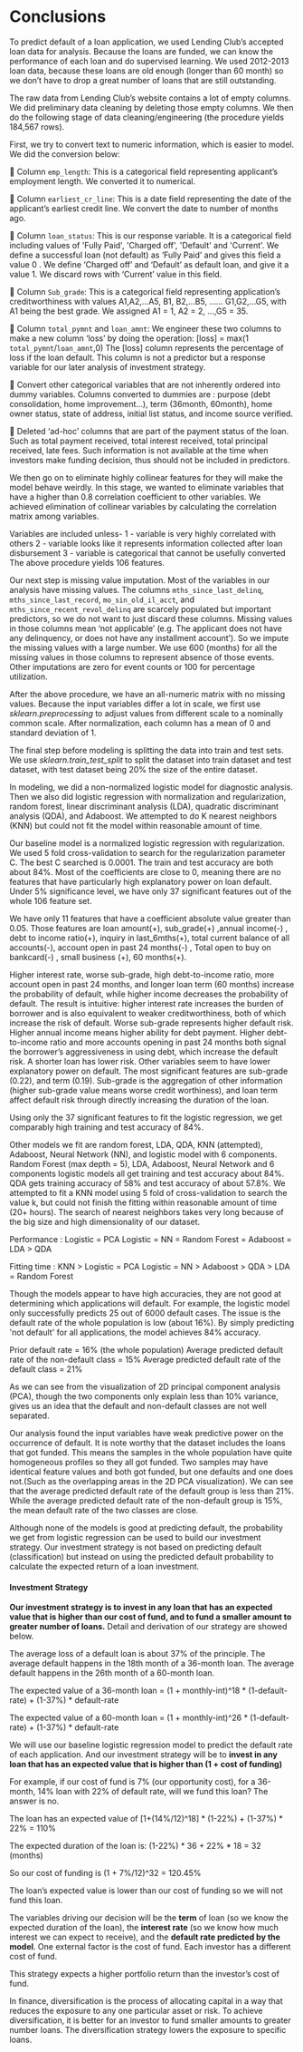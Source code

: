 
# Conclusions

To predict default of a loan application, we used Lending Club’s accepted loan data for analysis. Because the loans are funded, we can know the performance of each loan and do supervised learning. We used 2012-2013 loan data, because these
loans are old enough (longer than 60 month) so we don’t have to drop a great number of loans that are still outstanding.

The raw data from Lending Club’s website contains a lot of empty columns. We did preliminary data cleaning by deleting those empty columns. We then do the following stage of data cleaning/engineering (the procedure yields 184,567 rows).

First, we try to convert text to numeric information, which is easier to model. We did the conversion below:

 Column `emp_length`: This is a categorical field representing applicant’s employment length. We converted it to numerical.

 Column `earliest_cr_line`: This is a date field representing the date of the applicant’s earliest credit line. We convert the date to number of months ago.

 Column `loan_status`: This is our response variable. It is a categorical field including values of 'Fully Paid', 'Charged off', 'Default' and 'Current'. We define a successful loan (not default) as ‘Fully Paid’ and gives this field a value 0 . We define ‘Charged off’ and ‘Default’ as default loan, and give it a value 1. We discard rows with ‘Current’ value in this field.

 Column `Sub_grade`: This is a categorical field representing application’s creditworthiness with values A1,A2,…A5, B1, B2,…B5, …… G1,G2,…G5, with A1 being the best grade. We assigned A1 = 1, A2 = 2, …,G5 = 35.

 Column `total_pymnt` and `loan_amnt`: We engineer these two columns to make a new column ‘loss’ by doing the operation:
[loss] = max(1 `total_pymnt`/`loan_amnt`,0)
The [loss] column represents the percentage of loss if the loan default. This column is not a predictor but a response variable for our later analysis of investment strategy.

 Convert other categorical variables that are not inherently ordered into dummy variables. Columns converted to dummies are : purpose (debt consolidation, home improvement…), term (36month, 60month), home owner status, state of address, initial list status, and income source verified.

 Deleted ‘ad-hoc’ columns that are part of the payment status of the loan. Such as total payment received, total interest received, total principal received, late fees. Such information is not available at the time when investors make funding decision, thus should not be included in predictors.

We then go on to eliminate highly collinear features for they will make the model behave weirdly. In this stage, we wanted to eliminate variables that have a higher than 0.8 correlation coefficient to other variables. We achieved elimination of collinear variables by calculating the correlation matrix among variables.

Variables are included unless-
1 - variable is very highly correlated with others
2 - variable looks like it represents information collected after loan disbursement
3 - variable is categorical that cannot be usefully converted
The above procedure yields 106 features.

Our next step is missing value imputation. Most of the variables in our analysis have missing values. The columns `mths_since_last_delinq`, `mths_since_last_record`, `mo_sin_old_il_acct`, and `mths_since_recent_revol_delinq` are scarcely populated but important predictors, so we do not want to just discard these columns. Missing values in those columns mean ‘not applicable’ (e.g. The applicant does not have any delinquency, or does not have any installment account’). So we impute the missing values with a large number. We use 600 (months) for all the missing values in those columns to represent absence of those events. Other imputations are zero for event counts or 100 for percentage utilization.

After the above procedure, we have an all-numeric matrix with no missing values. Because the input variables differ a lot in scale, we first use *sklearn.preprocessing* to adjust values from different scale to a nominally common scale. After normalization, each column has a mean of 0 and standard deviation of 1.

The final step before modeling is splitting the data into train and test sets. We use *sklearn.train_test_split* to split the dataset into train dataset and test dataset, with test dataset being 20% the size of the entire dataset.

In modeling, we did a non-normalized logistic model for diagnostic analysis. Then we also did logistic regression with normalization and regularization, random forest, linear discriminant analysis (LDA), quadratic discriminant analysis (QDA), and Adaboost. We attempted to do K nearest neighbors (KNN) but could not fit the model within reasonable amount of time.

Our baseline model is a normalized logistic regression with regularization. We used 5 fold cross-validation to search for the regularization parameter C. The best C searched is 0.0001. The train and test accuracy are both about 84%. Most of the
coefficients are close to 0, meaning there are no features that have particularly high explanatory power on loan default. Under 5% significance level, we have only 37 significant features out of the whole 106 feature set.

We have only 11 features that have a coefficient absolute value greater than 0.05. Those features are loan amount(+), sub_grade(+) ,annual income(-) , debt to income ratio(+), inquiry in last_6mths(+), total current balance of all accounts(-), account open in past 24 months(-) , Total open to buy on bankcard(-) , small business (+), 60 months(+).

Higher interest rate, worse sub-grade, high debt-to-income ratio, more account open in past 24 months, and longer loan term (60 months) increase the probability of default, while higher income decreases the probability of default. The result is
intuitive: higher interest rate increases the burden of borrower and is also equivalent to weaker creditworthiness, both of which increase the risk of default. Worse sub-grade represents higher default risk. Higher annual income means higher ability for debt payment. Higher debt-to-income ratio and more accounts opening in past 24 months both signal the borrower’s aggressiveness in using debt, which increase the default risk. A shorter loan has lower risk. Other variables seem to have lower explanatory power on default. The most significant features are sub-grade (0.22), and term (0.19). Sub-grade is the aggregation of other information (higher sub-grade value means worse credit worthiness), and loan term affect default risk
through directly increasing the duration of the loan.

Using only the 37 significant features to fit the logistic regression, we get comparably high training and test accuracy of 84%.

Other models we fit are random forest, LDA, QDA, KNN (attempted), Adaboost, Neural Network (NN), and logistic model with 6 components. Random Forest (max depth = 5), LDA, Adaboost, Neural Network and 6 components logistic models all get
training and test accuracy about 84%. QDA gets training accuracy of 58% and test accuracy of about 57.8%. We attempted to fit a KNN model using 5 fold of cross-validation to search the value k, but could not finish the fitting within reasonable
amount of time (20+ hours). The search of nearest neighbors takes very long because of the big size and high dimensionality of our dataset.

Performance : Logistic = PCA Logistic = NN = Random Forest = Adaboost = LDA > QDA

Fitting time : KNN > Logistic = PCA Logistic = NN > Adaboost > QDA > LDA = Random Forest

Though the models appear to have high accuracies, they are not good at determining which applications will default. For example, the logistic model only successfully predicts 25 out of 6000 default cases. The issue is the default rate of the whole population is low (about 16%). By simply predicting 'not default' for all applications, the model achieves 84% accuracy.

Prior default rate = 16% (the whole population)
Average predicted default rate of the non-default class = 15%
Average predicted default rate of the default class = 21%

As we can see from the visualization of 2D principal component analysis (PCA), though the two components only explain less than 10% variance, gives us an idea that the default and non-default classes are not well separated.

Our analysis found the input variables have weak predictive power on the occurrence of default. It is note worthy that the dataset includes the loans that got funded. This means the samples in the whole population have quite homogeneous
profiles so they all got funded. Two samples may have identical feature values and both got funded, but one defaults and one does not.(Such as the overlapping areas in the 2D PCA visualization). We can see that the average predicted default rate of the default group is less than 21%. While the average predicted default rate of the non-default group is 15%, the mean default rate of the two classes are close.

Although none of the models is good at predicting default, the probability we get from logistic regression can be used to build our investment strategy. Our investment strategy is not based on predicting default (classification) but instead on using the predicted default probability to calculate the expected return of a loan investment.

#### Investment Strategy

**Our investment strategy is to invest in any loan that has an expected value that is higher than our cost of fund, and to fund a smaller amount to greater number of loans.** Detail and derivation of our strategy are showed below.

The average loss of a default loan is about 37% of the principle.
The average default happens in the 18th month of a 36-month loan.
The average default happens in the 26th month of a 60-month loan.

The expected value of a 36-month loan = (1 + monthly-int)^18 * (1-default-rate) + (1-37%) * default-rate

The expected value of a 60-month loan = (1 + monthly-int)^26 * (1-default-rate) + (1-37%) * default-rate

We will use our baseline logistic regression model to predict the default rate of each application. And our investment strategy will be to **invest in any loan that has an expected value that is higher than (1 + cost of funding)**

For example, if our cost of fund is 7% (our opportunity cost), for a 36-month, 14% loan with 22% of default rate, will we fund this loan? The answer is no.

The loan has an expected value of
[1+(14%/12)^18] * (1-22%) + (1-37%) * 22% = 110%

The expected duration of the loan is:
(1-22%) * 36 + 22% * 18 = 32 (months)

So our cost of funding is (1 + 7%/12)^32 = 120.45%

The loan’s expected value is lower than our cost of funding so we will not fund this loan.

The variables driving our decision will be the **term** of loan (so we know the expected duration of the loan), the **interest rate** (so we know how much interest we can expect to receive), and the **default rate predicted by the model**. One
external factor is the cost of fund. Each investor has a different cost of fund.

This strategy expects a higher portfolio return than the investor’s cost of fund.

In finance, diversification is the process of allocating capital in a way that reduces the exposure to any one particular asset or risk. To achieve diversification, it is better for an investor to fund smaller amounts to greater number loans. The
diversification strategy lowers the exposure to specific loans.
